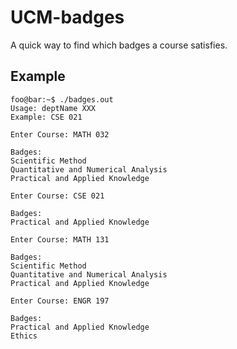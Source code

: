 # UCM-badges

A quick way to find which badges a course satisfies.

## Example
```console
foo@bar:~$ ./badges.out 
Usage: deptName XXX
Example: CSE 021

Enter Course: MATH 032

Badges:
Scientific Method
Quantitative and Numerical Analysis
Practical and Applied Knowledge

Enter Course: CSE 021

Badges:
Practical and Applied Knowledge

Enter Course: MATH 131

Badges:
Scientific Method
Quantitative and Numerical Analysis
Practical and Applied Knowledge

Enter Course: ENGR 197

Badges:
Practical and Applied Knowledge
Ethics
```
